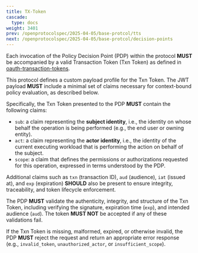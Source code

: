 ```yaml
---
title: TX-Token
cascade:
  type: docs
weight: 3401
prev: /openprotocolspec/2025-04-05/base-protcol/tts
next: /openprotocolspec/2025-04-05/base-protcol/decision-points
---
```


Each invocation of the Policy Decision Point (PDP) within the protocol **MUST** be accompanied by a valid Transaction Token (Txn Token) as defined in [oauth-transaction-tokens](https://www.ietf.org/archive/id/draft-ietf-oauth-transaction-tokens-05.html).

This protocol defines a custom payload profile for the Txn Token. The JWT payload **MUST** include a minimal set of claims necessary for context-bound policy evaluation, as described below.

Specifically, the Txn Token presented to the PDP **MUST** contain the following claims:

- `sub`: a claim representing the **subject identity**, i.e., the identity on whose behalf the operation is being performed (e.g., the end user or owning entity).
- `act`: a claim representing the **actor identity**, i.e., the identity of the current executing workload that is performing the action on behalf of the subject.
- `scope`: a claim that defines the permissions or authorizations requested for this operation, expressed in terms understood by the PDP.

Additional claims such as `txn` (transaction ID), `aud` (audience), `iat` (issued at), and `exp` (expiration) **SHOULD** also be present to ensure integrity, traceability, and token lifecycle enforcement.

The PDP **MUST** validate the authenticity, integrity, and structure of the Txn Token, including verifying the signature, expiration time (`exp`), and intended audience (`aud`). The token **MUST NOT** be accepted if any of these validations fail.

If the Txn Token is missing, malformed, expired, or otherwise invalid, the PDP **MUST** reject the request and return an appropriate error response (e.g., `invalid_token`, `unauthorized_actor`, or `insufficient_scope`).
